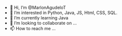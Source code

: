 - 👋 Hi, I’m @MarlonAgudeloT
- 👀 I’m interested in Python, Java, JS, Html, CSS, SQL.
- 🌱 I’m currently learning Java
- 💞️ I’m looking to collaborate on ...
- 📫 How to reach me ...

<!---
MarlonAgudeloT/MarlonAgudeloT is a ✨ special ✨ repository because its `README.md` (this file) appears on your GitHub profile.
You can click the Preview link to take a look at your changes.
--->
